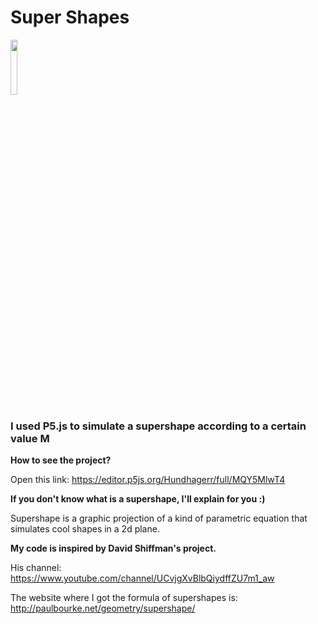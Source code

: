 <h1>Super Shapes</h1>

<img src="https://user-images.githubusercontent.com/49375534/77838192-fc6f7100-7147-11ea-92b4-e271e43d9f6d.jpg" width = 15%>

<h3>I used P5.js to simulate a supershape according to a certain value M</h3>

**How to see the project?**

Open this link: https://editor.p5js.org/Hundhagerr/full/MQY5MlwT4

**If you don't know what is a supershape, I'll explain for you :)**

Supershape is a graphic projection of a kind of parametric equation that simulates cool shapes in a 2d plane.

**My code is inspired by David Shiffman's project.**

His channel: https://www.youtube.com/channel/UCvjgXvBlbQiydffZU7m1_aw

The website where I got the formula of supershapes is: http://paulbourke.net/geometry/supershape/
